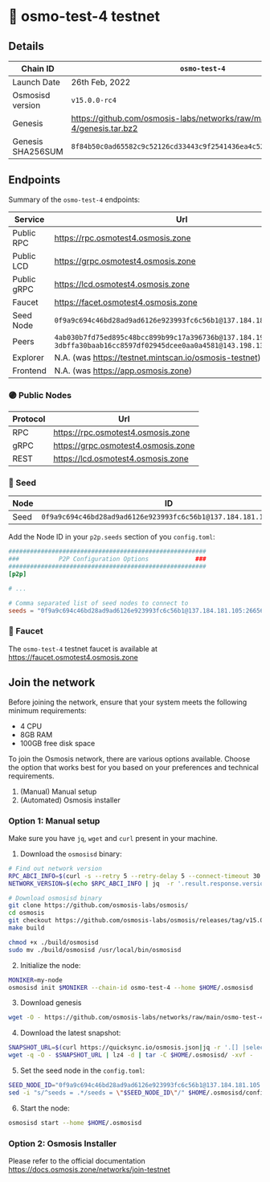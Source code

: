 # 🧪 osmo-test-4 testnet

## Details

| Chain ID          | `osmo-test-4`                                                                   |
|-------------------|---------------------------------------------------------------------------------|
| Launch Date       | 26th Feb, 2022                                                                  |
| Osmosisd version  | `v15.0.0-rc4`                                                                   |
| Genesis           | <https://github.com/osmosis-labs/networks/raw/main/osmo-test-4/genesis.tar.bz2> |
| Genesis SHA256SUM | `8f84b50c0ad65582c9c52126cd33443c9f2541436ea4c525106ed9b58f7c9ef9`              |

## Endpoints

Summary of the `osmo-test-4` endpoints:

| Service     | Url                                                                                                                                    |
|-------------|----------------------------------------------------------------------------------------------------------------------------------------|
| Public RPC  | <https://rpc.osmotest4.osmosis.zone>                                                                                                   |
| Public LCD  | <https://grpc.osmotest4.osmosis.zone>                                                                                                  |
| Public gRPC | <https://lcd.osmotest4.osmosis.zone>                                                                                                   |
| Faucet      | <https://facet.osmotest4.osmosis.zone>                                                                                                 |
| Seed Node   | `0f9a9c694c46bd28ad9ad6126e923993fc6c56b1@137.184.181.105:26656`                                                                       |
| Peers       | `4ab030b7fd75ed895c48bcc899b99c17a396736b@137.184.190.127:26656` <br/> `3dbffa30baab16cc8597df02945dcee0aa0a4581@143.198.139.33:26656` |
| Explorer    | N.A.   (was  <https://testnet.mintscan.io/osmosis-testnet>)                                                                            |
| Frontend    | N.A.   (was <https://app.osmosis.zone>)                                                                                                |

### 🟣 Public Nodes

| Protocol | Url                                 |
|----------|-------------------------------------|
| RPC      | <https://rpc.osmotest4.osmosis.zone>  |
| gRPC     | <https://grpc.osmotest4.osmosis.zone> |
| REST     | <https://lcd.osmotest4.osmosis.zone>  |

### 🌱 Seed

| Node | ID                                                               |
|------|------------------------------------------------------------------|
| Seed | `0f9a9c694c46bd28ad9ad6126e923993fc6c56b1@137.184.181.105:26656` |

Add the Node ID in your `p2p.seeds` section of you `config.toml`:


```toml
#######################################################
###           P2P Configuration Options             ###
#######################################################
[p2p]

# ...

# Comma separated list of seed nodes to connect to
seeds = "0f9a9c694c46bd28ad9ad6126e923993fc6c56b1@137.184.181.105:26656"
```

### 🚰 Faucet

The `osmo-test-4` testnet faucet is available at <https://faucet.osmotest4.osmosis.zone>


## Join the network

Before joining the network, ensure that your system meets the following minimum requirements:

- 4 CPU
- 8GB RAM
- 100GB free disk space

To join the Osmosis network, there are various options available. Choose the option that works best for you based on your preferences and technical requirements.

1. (Manual) Manual setup
2. (Automated) Osmosis installer

###  Option 1: Manual setup

Make sure you have `jq`, `wget` and `curl` present in your machine.

1. Download the `osmosisd` binary: 

```bash
# Find out network version           
RPC_ABCI_INFO=$(curl -s --retry 5 --retry-delay 5 --connect-timeout 30 -H "Accept: application/json" https://rpc.osmotest4.osmosis.zone/abci_info)
NETWORK_VERSION=$(echo $RPC_ABCI_INFO | jq  -r '.result.response.version')

# Download osmosisd binary
git clone https://github.com/osmosis-labs/osmosis/
cd osmosis
git checkout https://github.com/osmosis-labs/osmosis/releases/tag/v15.0.0-rc4
make build

chmod +x ./build/osmosisd
sudo mv ./build/osmosisd /usr/local/bin/osmosisd
```

2. Initialize the node:

```bash
MONIKER=my-node
osmosisd init $MONIKER --chain-id osmo-test-4 --home $HOME/.osmosisd
```

3. Download genesis 

```bash
wget -O - https://github.com/osmosis-labs/networks/raw/main/osmo-test-4/genesis.tar.bz2 | tar -xzvf - -C $HOME/.osmosisd/config/
```

4. Download the latest snapshot:

```bash
SNAPSHOT_URL=$(curl https://quicksync.io/osmosis.json|jq -r '.[] |select(.file=="osmotestnet-4-pruned")|select (.mirror=="Netherlands")|.url')
wget -q -O - $SNAPSHOT_URL | lz4 -d | tar -C $HOME/.osmosisd/ -xvf -
```

5. Set the seed node in the `config.toml`:

```bash
SEED_NODE_ID="0f9a9c694c46bd28ad9ad6126e923993fc6c56b1@137.184.181.105:26656"
sed -i "s/^seeds = .*/seeds = \"$SEED_NODE_ID\"/" $HOME/.osmosisd/config/config.toml
```

6. Start the node:

```bash
osmosisd start --home $HOME/.osmosisd
```

###  Option 2: Osmosis Installer

Please refer to the official documentation <https://docs.osmosis.zone/networks/join-testnet>